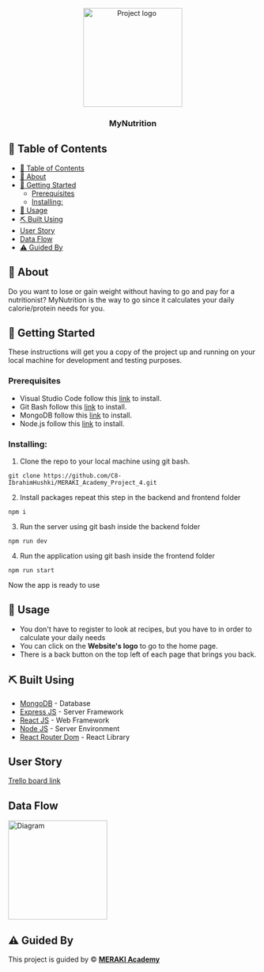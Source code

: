 <p align="center">

 <img width="200px" height="200px" src="https://trello.com/1/cards/64fa3216b00240b3cd887c88/attachments/64fa32785a5f5a49e23ee3a3/download/MyNutrition_Logo.png" alt="Project logo">
 
</p>

<h3 align="center">MyNutrition
</h3>



## 📝 Table of Contents

- [📝 Table of Contents](#-table-of-contents)
- [🧐 About ](#-about-)
- [🏁 Getting Started ](#-getting-started-)
  - [Prerequisites](#prerequisites)
  - [Installing:](#installing)
- [🎈 Usage ](#-usage-)
- [⛏️ Built Using ](#️-built-using-)
- [User Story ](#user-story-)
- [Data Flow ](#data-flow-)
- [⚠️ Guided By ](#️-guided-by-)

## 🧐 About <a name = "about"></a>

Do you want to lose or gain weight without having to go and pay for a nutritionist? MyNutrition is the way to go since it calculates your daily calorie/protein needs for you.

## 🏁 Getting Started <a name = "getting_started"></a>

These instructions will get you a copy of the project up and running on your local machine for development and testing purposes.

### Prerequisites

- Visual Studio Code follow this <a href=''>link</a> to install.
- Git Bash follow this <a href=''>link</a> to install.
- MongoDB follow this <a href=''>link</a> to install.
- Node.js follow this <a href=''>link</a> to install.

### Installing:

1. Clone the repo to your local machine using git bash.

```
git clone https://github.com/C8-IbrahimHushki/MERAKI_Academy_Project_4.git
```

2. Install packages repeat this step in the backend and frontend folder

```
npm i
```

3. Run the server using git bash inside the backend folder

```
npm run dev
```

4. Run the application using git bash inside the frontend folder

```
npm run start
```

Now the app is ready to use

## 🎈 Usage <a name="usage"></a>


- You don't have to register to look at recipes, but you have to in order to calculate your daily needs
- You can click on the **Website's logo** to go to the home page.
- There is a back button on the top left of each page that brings you back.


## ⛏️ Built Using <a name = "built_using"></a>

- [MongoDB](https://www.mongodb.com/) - Database
- [Express JS](https://expressjs.com/) - Server Framework
- [React JS](https://https://reactjs.org/) - Web Framework
- [Node JS](https://nodejs.org/en/) - Server Environment
- [React Router Dom](https://reactrouter.com/en/main) - React Library

## User Story <a name = "#user_story"></a>


<a href='https://trello.com/b/CH5jbRai/nutriton-app'>Trello board link</a>

## Data Flow <a name = "#data_flow"></a>

<img width=200px height=200px src="https://trello.com/1/cards/64f4b13340c8db891faeab03/attachments/64f4b13eb0fa5ba8b51aaf84/previews/64f4b13fb0fa5ba8b51aafb5/download/Screenshot_2.png" alt="Diagram"></a>

## ⚠️ Guided By <a name = "guided_by"></a>

This project is guided by ©️ **[MERAKI Academy](https://www.meraki-academy.org)**
